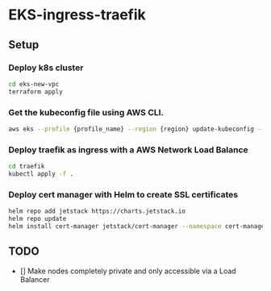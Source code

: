 # EKS-ingress-traefik

## Setup
### Deploy k8s cluster
```sh
cd eks-new-vpc
terraform apply
```

### Get the kubeconfig file using AWS CLI.
```sh
aws eks --profile {profile_name} --region {region} update-kubeconfig --name {cluster name}
```

### Deploy traefik as ingress with a AWS Network Load Balance
```sh
cd traefik
kubectl apply -f .
```

### Deploy cert manager with Helm to create SSL certificates
```bash
helm repo add jetstack https://charts.jetstack.io
helm repo update
helm install cert-manager jetstack/cert-manager --namespace cert-manager --create-namespace --set installCRDs=true
```

## TODO

- [] Make nodes completely private and only accessible via a Load Balancer